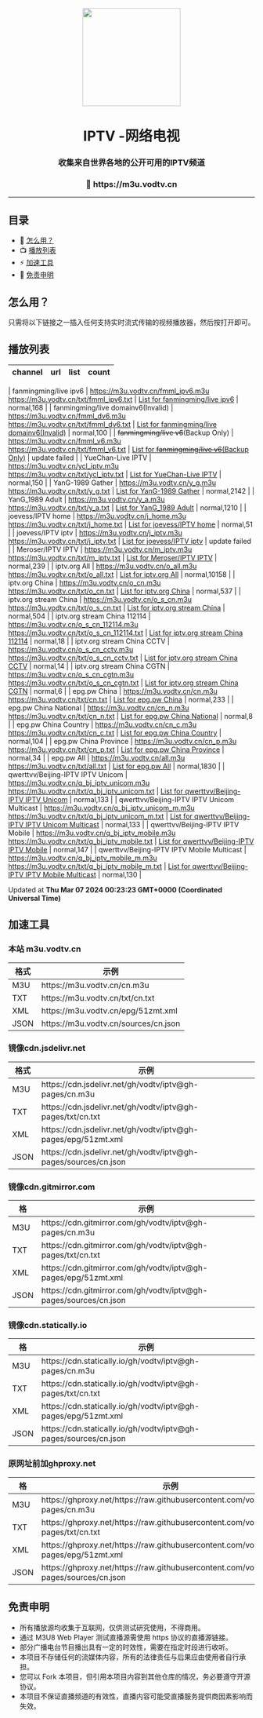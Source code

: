 <div align="center">
<img src="https://vodtv.gitee.io/img/iptv/logo.png" height="200"/>
<h1 align="center">IPTV -网络电视</h1>
<h3>收集来自世界各地的公开可用的IPTV频道</h3>
<h3>🔗 https://m3u.vodtv.cn</h3>
</div>

---
## 目录

- 🚀 [怎么用？](#怎么用？)
- 📺 [播放列表](#播放列表)
- ⚡️ [加速工具](#加速工具)
- 📖 [免责申明](#免责申明)

##  怎么用？

只需将以下链接之一插入任何支持实时流式传输的视频播放器，然后按打开即可。

## 播放列表

| channel | url | list | count |
| ------- | --- | ---- | ----- |

| fanmingming/live ipv6 | <https://m3u.vodtv.cn/fmml_ipv6.m3u> <br> <https://m3u.vodtv.cn/txt/fmml_ipv6.txt> | [List for fanmingming/live ipv6](https://m3u.vodtv.cn/list/fmml_ipv6.list) | normal,168 |
| fanmingming/live domainv6(Invalid) | <https://m3u.vodtv.cn/fmml_dv6.m3u> <br> <https://m3u.vodtv.cn/txt/fmml_dv6.txt> | [List for fanmingming/live domainv6(Invalid)](https://m3u.vodtv.cn/list/fmml_dv6.list) | normal,100 |
| ~~fanmingming/live v6~~(Backup Only) | <https://m3u.vodtv.cn/fmml_v6.m3u> <br> <https://m3u.vodtv.cn/txt/fmml_v6.txt> | [List for ~~fanmingming/live v6~~(Backup Only)](https://m3u.vodtv.cn/list/fmml_v6.list) | update failed |
| YueChan-Live IPTV | <https://m3u.vodtv.cn/ycl_iptv.m3u> <br> <https://m3u.vodtv.cn/txt/ycl_iptv.txt> | [List for YueChan-Live IPTV](https://m3u.vodtv.cn/list/ycl_iptv.list) | normal,150 |
| YanG-1989 Gather | <https://m3u.vodtv.cn/y_g.m3u> <br> <https://m3u.vodtv.cn/txt/y_g.txt> | [List for YanG-1989 Gather](https://m3u.vodtv.cn/list/y_g.list) | normal,2142 |
| YanG_1989 Adult | <https://m3u.vodtv.cn/y_a.m3u> <br> <https://m3u.vodtv.cn/txt/y_a.txt> | [List for YanG_1989 Adult](https://m3u.vodtv.cn/list/y_a.list) | normal,1210 |
| joevess/IPTV home | <https://m3u.vodtv.cn/j_home.m3u> <br> <https://m3u.vodtv.cn/txt/j_home.txt> | [List for joevess/IPTV home](https://m3u.vodtv.cn/list/j_home.list) | normal,51 |
| joevess/IPTV iptv | <https://m3u.vodtv.cn/j_iptv.m3u> <br> <https://m3u.vodtv.cn/txt/j_iptv.txt> | [List for joevess/IPTV iptv](https://m3u.vodtv.cn/list/j_iptv.list) | update failed |
| Meroser/IPTV IPTV | <https://m3u.vodtv.cn/m_iptv.m3u> <br> <https://m3u.vodtv.cn/txt/m_iptv.txt> | [List for Meroser/IPTV IPTV](https://m3u.vodtv.cn/list/m_iptv.list) | normal,239 |
| iptv.org All | <https://m3u.vodtv.cn/o_all.m3u> <br> <https://m3u.vodtv.cn/txt/o_all.txt> | [List for iptv.org All](https://m3u.vodtv.cn/list/o_all.list) | normal,10158 |
| iptv.org China | <https://m3u.vodtv.cn/o_cn.m3u> <br> <https://m3u.vodtv.cn/txt/o_cn.txt> | [List for iptv.org China](https://m3u.vodtv.cn/list/o_cn.list) | normal,537 |
| iptv.org stream China | <https://m3u.vodtv.cn/o_s_cn.m3u> <br> <https://m3u.vodtv.cn/txt/o_s_cn.txt> | [List for iptv.org stream China](https://m3u.vodtv.cn/list/o_s_cn.list) | normal,504 |
| iptv.org stream China 112114 | <https://m3u.vodtv.cn/o_s_cn_112114.m3u> <br> <https://m3u.vodtv.cn/txt/o_s_cn_112114.txt> | [List for iptv.org stream China 112114](https://m3u.vodtv.cn/list/o_s_cn_112114.list) | normal,18 |
| iptv.org stream China CCTV | <https://m3u.vodtv.cn/o_s_cn_cctv.m3u> <br> <https://m3u.vodtv.cn/txt/o_s_cn_cctv.txt> | [List for iptv.org stream China CCTV](https://m3u.vodtv.cn/list/o_s_cn_cctv.list) | normal,14 |
| iptv.org stream China CGTN | <https://m3u.vodtv.cn/o_s_cn_cgtn.m3u> <br> <https://m3u.vodtv.cn/txt/o_s_cn_cgtn.txt> | [List for iptv.org stream China CGTN](https://m3u.vodtv.cn/list/o_s_cn_cgtn.list) | normal,6 |
| epg.pw China | <https://m3u.vodtv.cn/cn.m3u> <br> <https://m3u.vodtv.cn/txt/cn.txt> | [List for epg.pw China](https://m3u.vodtv.cn/list/cn.list) | normal,233 |
| epg.pw China National | <https://m3u.vodtv.cn/cn_n.m3u> <br> <https://m3u.vodtv.cn/txt/cn_n.txt> | [List for epg.pw China National](https://m3u.vodtv.cn/list/cn_n.list) | normal,8 |
| epg.pw China Country | <https://m3u.vodtv.cn/cn_c.m3u> <br> <https://m3u.vodtv.cn/txt/cn_c.txt> | [List for epg.pw China Country](https://m3u.vodtv.cn/list/cn_c.list) | normal,104 |
| epg.pw China Province | <https://m3u.vodtv.cn/cn_p.m3u> <br> <https://m3u.vodtv.cn/txt/cn_p.txt> | [List for epg.pw China Province](https://m3u.vodtv.cn/list/cn_p.list) | normal,34 |
| epg.pw All | <https://m3u.vodtv.cn/all.m3u> <br> <https://m3u.vodtv.cn/txt/all.txt> | [List for epg.pw All](https://m3u.vodtv.cn/list/all.list) | normal,1830 |
| qwerttvv/Beijing-IPTV IPTV Unicom | <https://m3u.vodtv.cn/q_bj_iptv_unicom.m3u> <br> <https://m3u.vodtv.cn/txt/q_bj_iptv_unicom.txt> | [List for qwerttvv/Beijing-IPTV IPTV Unicom](https://m3u.vodtv.cn/list/q_bj_iptv_unicom.list) | normal,133 |
| qwerttvv/Beijing-IPTV IPTV Unicom Multicast | <https://m3u.vodtv.cn/q_bj_iptv_unicom_m.m3u> <br> <https://m3u.vodtv.cn/txt/q_bj_iptv_unicom_m.txt> | [List for qwerttvv/Beijing-IPTV IPTV Unicom Multicast](https://m3u.vodtv.cn/list/q_bj_iptv_unicom_m.list) | normal,133 |
| qwerttvv/Beijing-IPTV IPTV Mobile | <https://m3u.vodtv.cn/q_bj_iptv_mobile.m3u> <br> <https://m3u.vodtv.cn/txt/q_bj_iptv_mobile.txt> | [List for qwerttvv/Beijing-IPTV IPTV Mobile](https://m3u.vodtv.cn/list/q_bj_iptv_mobile.list) | normal,147 |
| qwerttvv/Beijing-IPTV IPTV Mobile Multicast | <https://m3u.vodtv.cn/q_bj_iptv_mobile_m.m3u> <br> <https://m3u.vodtv.cn/txt/q_bj_iptv_mobile_m.txt> | [List for qwerttvv/Beijing-IPTV IPTV Mobile Multicast](https://m3u.vodtv.cn/list/q_bj_iptv_mobile_m.list) | normal,130 |

Updated at **Thu Mar 07 2024 00:23:23 GMT+0000 (Coordinated Universal Time)**

## 加速工具

### 本站 m3u.vodtv.cn

<table>
  <thead>
    <tr>
      <th>格式</th>
      <th>示例 </th>
    </tr>
  </thead>
  <tbody>
    <tr>
      <td>M3U</td>
      <td>https://m3u.vodtv.cn/cn.m3u</td>
    </tr>
     <tr>
      <td>TXT</td>
      <td>https://m3u.vodtv.cn/txt/cn.txt</td>
    </tr>
    <tr>
      <td>XML</td>
      <td>https://m3u.vodtv.cn/epg/51zmt.xml</td>
    </tr>
    <tr>
      <td>JSON</td>
      <td>https://m3u.vodtv.cn/sources/cn.json</td>
    </tr>
  </tbody>
</table>

### 镜像cdn.jsdelivr.net

<table>
  <thead>
    <tr>
      <th>格式</th>
      <th>示例 </th>
    </tr>
  </thead>
  <tbody>
    <tr>
      <td>M3U</td>
      <td>https://cdn.jsdelivr.net/gh/vodtv/iptv@gh-pages/cn.m3u</td>
    </tr>
     <tr>
      <td>TXT</td>
      <td>https://cdn.jsdelivr.net/gh/vodtv/iptv@gh-pages/txt/cn.txt</td>
    </tr>
    <tr>
      <td>XML</td>
      <td>https://cdn.jsdelivr.net/gh/vodtv/iptv@gh-pages/epg/51zmt.xml</td>
    </tr>
    <tr>
      <td>JSON</td>
      <td>https://cdn.jsdelivr.net/gh/vodtv/iptv@gh-pages/sources/cn.json</td>
    </tr>
  </tbody>
</table>

### 镜像cdn.gitmirror.com

<table>
  <thead>
    <tr>
      <th>格</th>
      <th>示例 </th>
    </tr>
  </thead>
  <tbody>
    <tr>
      <td>M3U</td>
      <td>https://cdn.gitmirror.com/gh/vodtv/iptv@gh-pages/cn.m3u</td>
    </tr>
     <tr>
      <td>TXT</td>
      <td>https://cdn.gitmirror.com/gh/vodtv/iptv@gh-pages/txt/cn.txt</td>
    </tr>
    <tr>
      <td>XML</td>
      <td>https://cdn.gitmirror.com/gh/vodtv/iptv@gh-pages/epg/51zmt.xml</td>
    </tr>
    <tr>
      <td>JSON</td>
      <td>https://cdn.gitmirror.com/gh/vodtv/iptv@gh-pages/sources/cn.json</td>
    </tr>
  </tbody>
</table>

### 镜像cdn.statically.io

<table>
  <thead>
    <tr>
      <th>格</th>
      <th>示例 </th>
    </tr>
  </thead>
  <tbody>
    <tr>
      <td>M3U</td>
      <td>https://cdn.statically.io/gh/vodtv/iptv@gh-pages/cn.m3u</td>
    </tr>
     <tr>
      <td>TXT</td>
      <td>https://cdn.statically.io/gh/vodtv/iptv@gh-pages/txt/cn.txt</td>
    </tr>
    <tr>
      <td>XML</td>
      <td>https://cdn.statically.io/gh/vodtv/iptv@gh-pages/epg/51zmt.xml</td>
    </tr>
    <tr>
      <td>JSON</td>
      <td>https://cdn.statically.io/gh/vodtv/iptv@gh-pages/sources/cn.json</td>
    </tr>
  </tbody>
</table>

### 原网址前加ghproxy.net

<table>
  <thead>
    <tr>
      <th>格</th>
      <th>示例 </th>
    </tr>
  </thead>
   <tbody>
    <tr>
      <td>M3U</td>
      <td>https://ghproxy.net/https://raw.githubusercontent.com/vodtv/iptv/gh-pages/cn.m3u</td>
    </tr>
     <tr>
      <td>TXT</td>
      <td>https://ghproxy.net/https://raw.githubusercontent.com/vodtv/iptv/gh-pages/txt/cn.txt</td>
    </tr>
    <tr>
      <td>XML</td>
      <td>https://ghproxy.net/https://raw.githubusercontent.com/vodtv/iptv/gh-pages/epg/51zmt.xml</td>
    </tr>
    <tr>
      <td>JSON</td>
      <td>https://ghproxy.net/https://raw.githubusercontent.com/vodtv/iptv/gh-pages/sources/cn.json</td>
    </tr>
  </tbody>
</table>

## 免责申明

- 所有播放源均收集于互联网，仅供测试研究使用，不得商用。
- 通过 M3U8 Web Player 测试直播源需使用 https 协议的直播源链接。
- 部分广播电台节目播出具有一定的时效性，需要在指定时段进行收听。
- 本项目不存储任何的流媒体内容，所有的法律责任与后果应由使用者自行承担。
- 您可以 Fork 本项目，但引用本项目内容到其他仓库的情况，务必要遵守开源协议。
- 本项目不保证直播频道的有效性，直播内容可能受直播服务提供商因素影响而失效。
